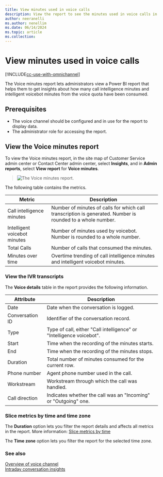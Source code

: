 ```yaml
---
title: View minutes used in voice calls
description: View the report to see the minutes used in voice calls in Omnichannel for Customer Service.
author: neeranelli
ms.author: nenellim
ms.date: 06/14/2024
ms.topic: article
ms.collection:
---
```



# View minutes used in voice calls

[!INCLUDE[cc-use-with-omnichannel](../../includes/cc-use-with-omnichannel.md)]

The Voice minutes report lets administrators view a Power BI report that helps them to get insights about how many call intelligence minutes and intelligent voicebot minutes from the voice quota have been consumed.

## Prerequisites

- The voice channel should be configured and in use for the report to display data.
- The administrator role for accessing the report.

## View the Voice minutes report

To view the Voice minutes report, in the site map of Customer Service admin center or Contact Center admin center, select **Insights**, and in **Admin reports**, select **View report** for **Voice minutes**. 

> ![The Voice minutes report.](../media/voice-minutes-report.png "The Voice minutes report.")

The following table contains the metrics.

|Metric|Description|
|--------|------|
|Call intelligence minutes| Number of minutes of calls for which call transcription is generated. Number is rounded to a whole number.  |
|Intelligent voicebot minutes|Number of minutes used by voicebot. Number is rounded to a whole number.|
|Total Calls|Number of calls that consumed the minutes.|
|Minutes over time|Overtime trending of call intelligence minutes and intelligent voicebot minutes. |

### View the IVR transcripts

The **Voice details** table in the report provides the following information.

|Attribute|Description|
|----|----|
|Date| Date when the conversation is logged.|
|Conversation ID |Identifier of the conversation record.|
|Type|Type of call, either "Call intelligence" or "Intelligence voicebot". |
|Start|Time when the recording of the minutes starts.|
|End|Time when the recording of the minutes stops.|
|Duration|Total number of minutes consumed for the current row.|
|Phone number|Agent phone number used in the call.|
|Workstream| Workstream through which the call was handled.|
|Call direction| Indicates whether the call was an "Incoming" or "Outgoing" one.|

### Slice metrics by time and time zone

The **Duration** option lets you filter the report details and affects all metrics in the report. More information: [Slice metrics by time](../implement/intraday-insights-dashboard.md#slice-metrics-by-time)

The **Time zone** option lets you filter the report for the selected time zone.

### See also

[Overview of voice channel](voice-channel.md)  
[Intraday conversation insights](../implement/intraday-conversation-insights.md)  

